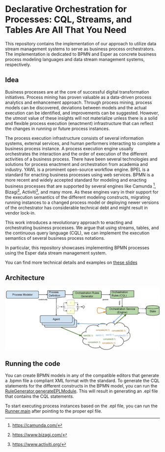 # Declarative Orchestration for Processes: CQL, Streams, and Tables Are All That You Need

This repository contains the implementation of our approach to utilize data stream management systems to serve as business process orchestrators. The implementation is dedicated to BPMN and Esper as concrete business process modeling languages and data stream management systems, respectively.

## Idea

Business processes are at the core of successful digital transformation initiatives. Process mining has proven valuable as a data-driven process analytics and enhancement approach. Through process mining, process models can be discovered, deviations between models and the actual execution can be identified, and improvements can be suggested. However, the utmost value of these insights will not materialize unless there is a solid and flexible process execution (enactment) infrastructure that can reflect the changes in running or future process instances. 

The process execution infrastructure consists of several information systems, external services, and human performers interacting to complete a business process instance. A process execution engine usually orchestrates the interaction and the order of execution of the different activities of a business process. There have been several technologies and solutions for process enactment and orchestration from academia and industry. YAWL is a prominent open-source workflow engine. BPEL is a standard for enacting business processes using web services. BPMN is a more recent and widely accepted standard for modeling and enacting business processes that are supported by several engines like Camunda [^1], Bizagi[^2], Activiti[^3], and many more. As these engines vary in their support for the execution semantics of the different modeling constructs, migrating running instances to a changed process model or deploying newer versions of the orchestrator has considerable technical debt and might result in vendor lock-in.

This work introduces a revolutionary approach to enacting and orchestrating business processes. We argue that using streams, tables, and the continuous query language (CQL), we can implement the execution semantics of several business process notations. 

In particular, this repository showcases implementing BPMN processes using the Esper data stream management system.

You can find more technical details and examples on [these slides](https://docs.google.com/presentation/d/1Fsy-CRxOXGYy1KB5Co-FxJG79Y5bLsNdQhWtQdc5p_4/edit?usp=sharing)

## Architecture

![Architecture](https://github.com/AhmedAwad/Flexible-Process-Enactment-CEP/blob/main/src/main/resources/Architecture1.jpg)
## Running the code

You can create BPMN models in any of the compatible editors that generate a .bpmn file a compliant XML format with the standard. To generate the CQL statements for the different constructs in the BPMN model, you can run the [RuleGenerator.generateEPLModule](https://github.com/AhmedAwad/Flexible-Process-Enactment-CEP/blob/44756f67b855aeddd7a9dd5d9e5f93e90ebfcedb/src/main/java/ee/ut/dsg/process/encatment/cep/RulesGenerator.java#L266). This will result in generating an .epl file that contains the CQL statements.

To start executing process instances based on the .epl file,  you can run the [Runner.main](https://github.com/AhmedAwad/Flexible-Process-Enactment-CEP/blob/44756f67b855aeddd7a9dd5d9e5f93e90ebfcedb/src/main/java/ee/ut/dsg/process/encatment/cep/Runner.java#L27) after pointing to the proper epl file.

[^1]:https://camunda.com/
[^2]:https://www.bizagi.com/
[^3]:https://www.activiti.org/ 

